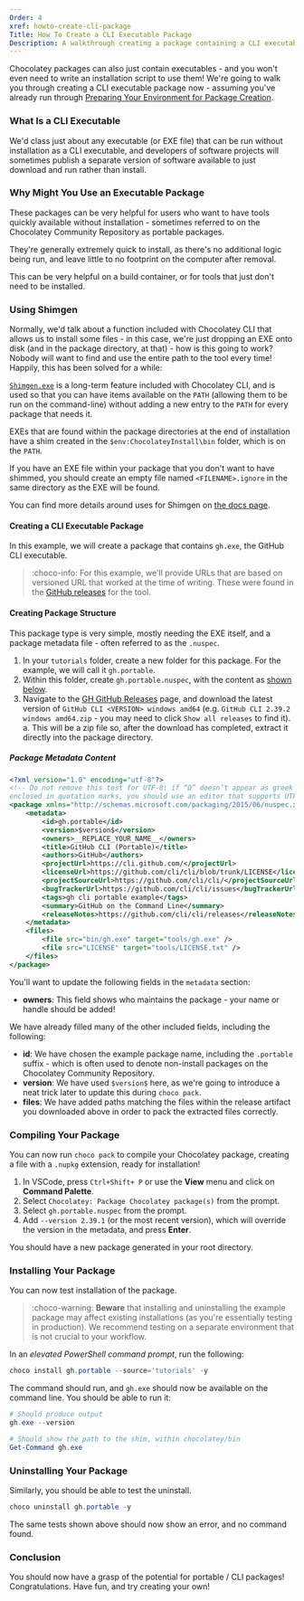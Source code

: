 ```yaml
---
Order: 4
xref: howto-create-cli-package
Title: How To Create a CLI Executable Package
Description: A walkthrough creating a package containing a CLI executable application
---
```


Chocolatey packages can also just contain executables - and you won't even need to write an installation script to use them! We're going to walk you through creating a CLI executable package now - assuming you've already run through [Preparing Your Environment for Package Creation](xref:howto-prepare-env).

### What Is a CLI Executable

We'd class just about any executable (or EXE file) that can be run without installation as a CLI executable, and developers of software projects will sometimes publish a separate version of software available to just download and run rather than install.

### Why Might You Use an Executable Package

These packages can be very helpful for users who want to have tools quickly available without installation - sometimes referred to on the Chocolatey Community Repository as portable packages.

They're generally extremely quick to install, as there's no additional logic being run, and leave little to no footprint on the computer after removal.

This can be very helpful on a build container, or for tools that just don't need to be installed.

### Using Shimgen

Normally, we'd talk about a function included with Chocolatey CLI that allows us to install some files - in this case, we're just dropping an EXE onto disk (and in the package directory, at that) - how is this going to work? Nobody will want to find and use the entire path to the tool every time! Happily, this has been solved for a while:

[`Shimgen.exe`](xref:shim) is a long-term feature included with Chocolatey CLI, and is used so that you can have items available on the `PATH` (allowing them to be run on the command-line) without adding a new entry to the `PATH` for every package that needs it.

EXEs that are found within the package directories at the end of installation have a shim created in the `$env:ChocolateyInstall\bin` folder, which is on the `PATH`.

If you have an EXE file within your package that you don't want to have shimmed, you should create an empty file named `<FILENAME>.ignore` in the same directory as the EXE will be found.

You can find more details around uses for Shimgen on [the docs page](xref:shim#faq).

#### Creating a CLI Executable Package

In this example, we will create a package that contains `gh.exe`, the GitHub CLI executable.

> :choco-info: For this example, we'll provide URLs that are based on versioned URL that worked at the time of writing.
> These were found in the [GitHub releases](https://github.com/cli/cli/releases) for the tool.

#### Creating Package Structure

This package type is very simple, mostly needing the EXE itself, and a package metadata file - often referred to as the `.nuspec`.

1. In your `tutorials` folder, create a new folder for this package. For the example, we will call it `gh.portable`.
1. Within this folder, create `gh.portable.nuspec`, with the content as [shown below](#package-metadata-content).
1. Navigate to the [GH GitHub Releases](https://github.com/cli/cli/releases/) page, and download the latest version of `GitHub CLI <VERSION> windows amd64` (e.g. `GitHub CLI 2.39.2 windows amd64.zip` - you may need to click `Show all releases` to find it).
    a. This will be a zip file so, after the download has completed, extract it directly into the package directory.

##### Package Metadata Content

```xml
<?xml version="1.0" encoding="utf-8"?>
<!-- Do not remove this test for UTF-8: if “Ω” doesn’t appear as greek uppercase omega letter
enclosed in quotation marks, you should use an editor that supports UTF-8, not this one. -->
<package xmlns="http://schemas.microsoft.com/packaging/2015/06/nuspec.xsd">
    <metadata>
        <id>gh.portable</id>
        <version>$version$</version>
        <owners>__REPLACE_YOUR_NAME__</owners>
        <title>GitHub CLI (Portable)</title>
        <authors>GitHub</authors>
        <projectUrl>https://cli.github.com/</projectUrl>
        <licenseUrl>https://github.com/cli/cli/blob/trunk/LICENSE</licenseUrl>
        <projectSourceUrl>https://github.com/cli/cli/</projectSourceUrl>
        <bugTrackerUrl>https://github.com/cli/cli/issues</bugTrackerUrl>
        <tags>gh cli portable example</tags>
        <summary>GitHub on the Command Line</summary>
        <releaseNotes>https://github.com/cli/cli/releases</releaseNotes>
    </metadata>
    <files>
        <file src="bin/gh.exe" target="tools/gh.exe" />
        <file src="LICENSE" target="tools/LICENSE.txt" />
    </files>
</package>
```

You'll want to update the following fields in the `metadata` section:

* **owners**: This field shows who maintains the package - your name or handle should be added!

We have already filled many of the other included fields, including the following:

* **id**: We have chosen the example package name, including the `.portable` suffix - which is often used to denote non-install packages on the Chocolatey Community Repository.
* **version**: We have used `$version$` here, as we're going to introduce a neat trick later to update this during `choco pack`.
* **files**: We have added paths matching the files within the release artifact you downloaded above in order to pack the extracted files correctly.

### Compiling Your Package

You can now run `choco pack` to compile your Chocolatey package, creating a file with a `.nupkg` extension, ready for installation!

1. In VSCode, press `Ctrl+Shift+ P` or use the **View** menu and click on **Command Palette**.
1. Select `Chocolatey: Package Chocolatey package(s)` from the prompt.
1. Select `gh.portable.nuspec` from the prompt.
1. Add `--version 2.39.1` (or the most recent version), which will override the version in the metadata, and press **Enter**.

You should have a new package generated in your root directory.

### Installing Your Package

You can now test installation of the package.

> :choco-warning: **Beware** that installing and uninstalling the example package may affect existing installations (as you're essentially testing in production). We recommend testing on a separate environment that is not crucial to your workflow.

In an _elevated PowerShell command prompt_, run the following:

```PowerShell
choco install gh.portable --source='tutorials' -y
```

The command should run, and `gh.exe` should now be available on the command line. You should be able to run it:

```PowerShell
# Should produce output
gh.exe --version

# Should show the path to the shim, within chocolatey/bin
Get-Command gh.exe
```

### Uninstalling Your Package

Similarly, you should be able to test the uninstall.

```PowerShell
choco uninstall gh.portable -y
```

The same tests shown above should now show an error, and no command found.

### Conclusion

You should now have a grasp of the potential for portable / CLI packages! Congratulations. Have fun, and try creating your own!